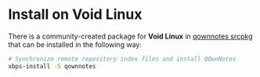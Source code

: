 # Install on Void Linux

There is a community-created package for **Void Linux** in [qownnotes srcpkg](https://github.com/void-linux/void-packages/tree/master/srcpkgs/qownnotes) that can be installed in the following way:

```bash
# Synchronize remote repository index files and install QOwnNotes
xbps-install -S qownnotes
```
